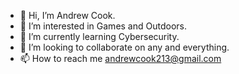 - 👋 Hi, I’m Andrew Cook.
- 👀 I’m interested in Games and Outdoors.
- 🌱 I’m currently learning Cybersecurity.
- 💞️ I’m looking to collaborate on any and everything.
- 📫 How to reach me andrewcook213@gmail.com

<!---
Yodiseus/Yodiseus is a ✨ special ✨ repository because its `README.md` (this file) appears on your GitHub profile.
You can click the Preview link to take a look at your changes.
--->
